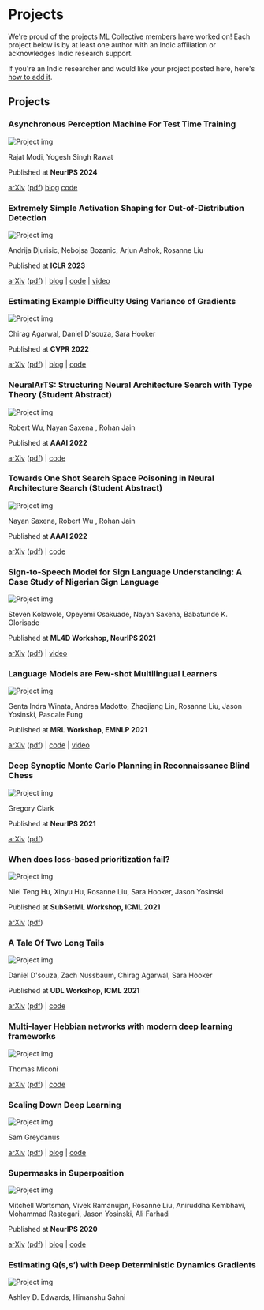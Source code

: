 # Projects

We're proud of the projects ML Collective members have worked on! Each project below is by at least one author with an Indic affiliation or acknowledges Indic research support.

If you're an Indic researcher and would like your project posted here, here's [how to add it](/wiki/add-your-paper-projects-page/).

## Projects

### Asynchronous Perception Machine For Test Time Training

![Project img](https://mlcollective.org/media/modi_dino_image.png)

Rajat Modi, Yogesh Singh Rawat

Published at **NeurIPS 2024**

[arXiv](https://arxiv.org/abs/2410.20535) ([pdf](https://arxiv.org/pdf/2410.20535)) [blog](https://rajatmodi62.github.io/2024/10/26/hinton_apm-copy/) [code](https://github.com/rajatmodi62/apm)

### Extremely Simple Activation Shaping for Out-of-Distribution Detection

![Project img](https://mlcollective.org/media/overview_figure_cropped-min.jpg)

Andrija Djurisic, Nebojsa Bozanic, Arjun Ashok, Rosanne Liu

Published at **ICLR 2023**

[arXiv](https://arxiv.org/abs/2209.09858) ([pdf](https://arxiv.org/pdf/2209.09858)) | [blog](https://andrijazz.github.io/ash/) | [code](https://github.com/andrijazz/ash) | [video](https://www.youtube.com/watch?v=yhsXQJUbGsU)

### Estimating Example Difficulty Using Variance of Gradients

![Project img](https://mlcollective.org/media/vog_snap.png)

Chirag Agarwal, Daniel D'souza, Sara Hooker

Published at **CVPR 2022**

[arXiv](https://arxiv.org/pdf/2008.11600) ([pdf](https://arxiv.org/pdf/2008.11600)) | [blog](https://varianceofgradients.github.io/) | [code](https://github.com/chirag126/VOG)

### NeuralArTS: Structuring Neural Architecture Search with Type Theory (Student Abstract)

![Project img](https://mlcollective.org/media/neuralarts_-_Nayan_Saxena.png)

Robert Wu, Nayan Saxena , Rohan Jain

Published at **AAAI 2022**

[arXiv](https://arxiv.org/abs/2110.08710) ([pdf](https://arxiv.org/pdf/2110.08710.pdf)) | [code](https://github.com/rusbridger/enas_types)

### Towards One Shot Search Space Poisoning in Neural Architecture Search (Student Abstract)

![Project img](https://mlcollective.org/media/osssp_-_Nayan_Saxena.png)

Nayan Saxena, Robert Wu , Rohan Jain

Published at **AAAI 2022**

[arXiv](https://arxiv.org/abs/2110.08710) ([pdf](https://arxiv.org/pdf/2110.08710.pdf)) | [code](https://github.com/rusbridger/ENAS-Experiments)

### Sign-to-Speech Model for Sign Language Understanding: A Case Study of Nigerian Sign Language

![Project img](https://mlcollective.org/media/sign_-_Steven_Kolawole.jpg)

Steven Kolawole, Opeyemi Osakuade, Nayan Saxena, Babatunde K. Olorisade

Published at **ML4D Workshop, NeurIPS 2021**

[arXiv](http://arxiv.org/abs/2111.00995) ([pdf](https://arxiv.org/pdf/2111.00995.pdf)) | [video](https://recorder-v3.slideslive.com/?share=55421&s=962bef01-2f2b-4b72-843c-d0796f80abbb)

### Language Models are Few-shot Multilingual Learners

![Project img](https://mlcollective.org/media/Screenshot_2021-10-27_at_14.35.55.png)

Genta Indra Winata, Andrea Madotto, Zhaojiang Lin, Rosanne Liu, Jason Yosinski, Pascale Fung

Published at **MRL Workshop, EMNLP 2021**

[arXiv](https://arxiv.org/abs/2109.07684) ([pdf](https://arxiv.org/pdf/2109.07684.pdf)) | [code](https://github.com/gentaiscool/few-shot-lm) | [video](https://screencast-o-matic.com/watch/cr6l1TVXu2V)

### Deep Synoptic Monte Carlo Planning in Reconnaissance Blind Chess

![Project img](https://mlcollective.org/media/dsmcp-overview.png)

Gregory Clark

Published at **NeurIPS 2021**

[arXiv](https://arxiv.org/abs/2110.01810) ([pdf](https://arxiv.org/pdf/2110.01810.pdf))

### When does loss-based prioritization fail?

![Project img](https://mlcollective.org/media/When_does_loss-based_prioritization_fail_thumbnail_5Smf4mE.jpg)

Niel Teng Hu, Xinyu Hu, Rosanne Liu, Sara Hooker, Jason Yosinski

Published at **SubSetML Workshop, ICML 2021**

[arXiv](https://arxiv.org/abs/2107.07741) ([pdf](https://arxiv.org/pdf/2107.07741.pdf))

### A Tale Of Two Long Tails

![Project img](https://mlcollective.org/media/UDL2021-thumbnail-101.png)

Daniel D'souza, Zach Nussbaum, Chirag Agarwal, Sara Hooker

Published at **UDL Workshop, ICML 2021**

[arXiv](https://arxiv.org/abs/2107.13098) ([pdf](https://arxiv.org/pdf/2107.13098.pdf)) | [code](https://github.com/dsouzadaniel/long_tail)

### Multi-layer Hebbian networks with modern deep learning frameworks

![Project img](https://mlcollective.org/media/FigRFs3_pm0.0_TriNO_l1p-0.0_xKpMb1a.png)

Thomas Miconi

[arXiv](https://arxiv.org/abs/2107.01729) ([pdf](https://arxiv.org/pdf/2107.01729.pdf)) | [code](https://github.com/ThomasMiconi/HebbianCNNPyTorch)

### Scaling Down Deep Learning

![Project img](https://mlcollective.org/media/Screen_Shot_2021-10-28_at_10.24.59_PM_AyFttmu.png)

Sam Greydanus

[arXiv](https://arxiv.org/abs/2011.14439) ([pdf](https://arxiv.org/pdf/2011.14439.pdf)) | [blog](https://greydanus.github.io/2020/12/01/scaling-down/) | [code](https://github.com/greydanus/mnist1d)

### Supermasks in Superposition

![Project img](https://mlcollective.org/media/supsup.png)

Mitchell Wortsman, Vivek Ramanujan, Rosanne Liu, Aniruddha Kembhavi, Mohammad Rastegari, Jason Yosinski, Ali Farhadi

Published at **NeurIPS 2020**

[arXiv](https://arxiv.org/abs/2006.14769) ([pdf](https://arxiv.org/pdf/2006.14769.pdf)) | [blog](https://mitchellnw.github.io/blog/2020/supsup/) | [code](https://github.com/RAIVNLab/supsup)

### Estimating Q(s,s’) with Deep Deterministic Dynamics Gradients

![Project img](https://mlcollective.org/media/qss.png)

Ashley D. Edwards, Himanshu Sahni